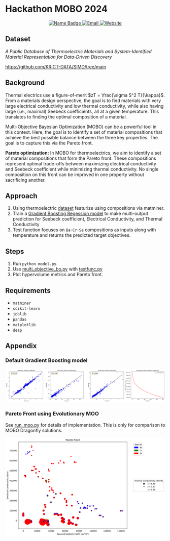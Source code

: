 # Hackathon MOBO 2024

<p align="center">
<a href="https://github.com">
  <img src="https://img.shields.io/badge/Name-Stefan%20Bringuier-green?style=flat-square" alt="Name Badge">
</a>
  <a href="mailto:stefanbringuier@gmail.com">
    <img alt="Email" src="https://img.shields.io/badge/Email-stefanbringuier%40gmail.com-blue?style=flat-square&logo=gmail">
  </a>
  <a href="https://stefanbringuier.info">
    <img alt="Website" src="https://img.shields.io/website?down_color=red&down_message=offline&up_color=green&up_message=online&url=https%3A%2F%2Fstefanbringuier.info">
  </a>
</p>

## Dataset
*A Public Database of Thermoelectric Materials and System-Identified Material Representation for Data-Driven Discovery*

<https://github.com/KRICT-DATA/SIMD/tree/main>

## Background

Thermal electrics use a figure-of-merit $zT = \frac{\sigma S^2 T}{\kappa}$. From a materials design perspective, the goal is to find materials with very large electrical conductivity and low thermal conductivity, while also having large (i.e., maximal) Seebeck coefficients, all at a given temperature. This translates to finding the optimal composition of a material.

Multi-Objective Bayesian Optimization (MOBO) can be a powerful tool in this context. Here, the goal is to identify a set of material compositions that achieve the best possible balance between the three key properties. The goal is to capture this via the Pareto front.

**Pareto optimization:** In MOBO for thermoelectrics, we aim to identify a set of material compositions that form the Pareto front. These compositions represent optimal trade-offs between maximizing electrical conductivity and Seebeck coefficient while minimizing thermal conductivity. No single composition on this front can be improved in one property without sacrificing another. 

## Approach

1. Using thermoelectric [dataset](https://github.com/KRICT-DATA/SIMD/tree/main) featurize using compositions via matminer.
2. Train a [Gradient Boosting Regession model](https://scikit-learn.org/stable/auto_examples/ensemble/plot_gradient_boosting_regression.html) to make multi-output prediction for Seebeck coefficient, Electrical Conductivity, and Thermal Conductivity
3. Test function focuses on `Ba`-`Cr`-`Se` compositions as inputs along with temperature and returns the predicted target objectives.

## Steps
1. Run `python model.py`.
2. Use [multi_objective_bo.py](../multi_objective_bo.py) with [testfunc.py](testfunc.py)
3. Plot hypervolume metrics and Pareto front.

## Requirements

- `matminer`
- `scikit-learn`
- `joblib`
- `pandas`
- `matplotlib`
- `deap`


## Appendix
### Default Gradient Boosting model

![](fit_metrics.png)

### Pareto Front using Evolutionary MOO
See [run_moo.py](run_moo.py) for details of implementation. This is only for comparison to MOBO Dragonfly solutions.

![](pareto_evoalg_moo.png)